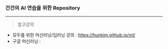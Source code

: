 ### 건건의 AI 연습을 위한 Repository
-----------------------------------

> 참고강의
* 모두를 위한 머신러닝/딥러닝 강의 : https://hunkim.github.io/ml/
* 구글 머신러닝 : 
